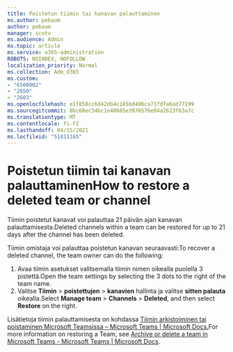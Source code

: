 ```yaml
---
title: Poistetun tiimin tai kanavan palauttaminen
ms.author: pebaum
author: pebaum
manager: scotv
ms.audience: Admin
ms.topic: article
ms.service: o365-administration
ROBOTS: NOINDEX, NOFOLLOW
localization_priority: Normal
ms.collection: Adm_O365
ms.custom:
- "6500002"
- "2650"
- "2603"
ms.openlocfilehash: e1f858cc6d42db4c165bd406ca71fdfa6ad77199
ms.sourcegitcommit: 8bc60ec34bc1e40685e3976576e04a2623f63a7c
ms.translationtype: MT
ms.contentlocale: fi-FI
ms.lasthandoff: 04/15/2021
ms.locfileid: "51811165"
---
```

# <a name="how-to-restore-a-deleted-team-or-channel"></a><span data-ttu-id="1b0db-102">Poistetun tiimin tai kanavan palauttaminen</span><span class="sxs-lookup"><span data-stu-id="1b0db-102">How to restore a deleted team or channel</span></span>

<span data-ttu-id="1b0db-103">Tiimin poistetut kanavat voi palauttaa 21 päivän ajan kanavan palauttamisesta.</span><span class="sxs-lookup"><span data-stu-id="1b0db-103">Deleted channels within a team can be restored for up to 21 days after the channel has been deleted.</span></span>

<span data-ttu-id="1b0db-104">Tiimin omistaja voi palauttaa poistetun kanavan seuraavasti:</span><span class="sxs-lookup"><span data-stu-id="1b0db-104">To recover a deleted channel, the team owner can do the following:</span></span>

1. <span data-ttu-id="1b0db-105">Avaa tiimin asetukset valitsemalla tiimin nimen oikealla puolella 3 pistettä.</span><span class="sxs-lookup"><span data-stu-id="1b0db-105">Open the team settings by selecting the 3 dots to the right of the team name.</span></span>
2. <span data-ttu-id="1b0db-106">Valitse **Tiimin**  >  **poistettujen**  >  **kanavien** hallinta ja valitse **sitten palauta** oikealla.</span><span class="sxs-lookup"><span data-stu-id="1b0db-106">Select **Manage team** > **Channels** > **Deleted**, and then select **Restore** on the right.</span></span>

<span data-ttu-id="1b0db-107">Lisätietoja tiimin palauttamisesta on kohdassa [Tiimin arkistoiminen tai poistaminen Microsoft Teamsissa – Microsoft Teams | Microsoft Docs.](https://docs.microsoft.com/microsoftteams/archive-or-delete-a-team#restore-a-deleted-team)</span><span class="sxs-lookup"><span data-stu-id="1b0db-107">For more information on restoring a Team, see [Archive or delete a team in Microsoft Teams - Microsoft Teams | Microsoft Docs](https://docs.microsoft.com/microsoftteams/archive-or-delete-a-team#restore-a-deleted-team).</span></span>
